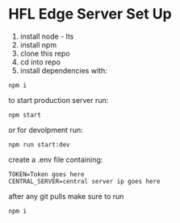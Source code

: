 # HFL Edge Server Set Up

1. install node - lts
2. install npm
3. clone this repo
4. cd into repo
5. install dependencies with:

```
npm i
```

to start production server run: 
``` 
npm start
```
or for devolpment run:
```
npm run start:dev
```

create a .env file containing:

```
TOKEN=Token goes here
CENTRAL_SERVER=central server ip goes here
```


after any git pulls make sure to run 
```
npm i
```
